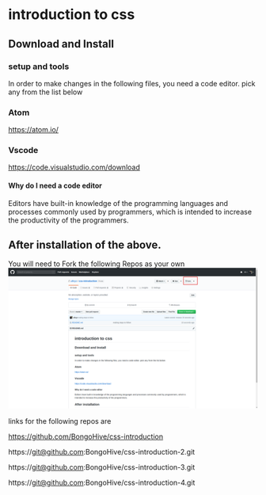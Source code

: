 # **introduction to css**

## Download and Install

### setup and tools

In order to make changes in the following files, you need a code editor. pick any from the list below

### Atom
https://atom.io/

### Vscode
https://code.visualstudio.com/download

#### Why do I need a code editor

Editors have built-in knowledge of the programming languages and processes commonly used by programmers, which is intended to increase the productivity of the programmers.

##  After installation of the above. 

You will need to Fork the following Repos as your own
![fork.png](./_meta/fork.png)

links for the following repos are 

https://github.com/BongoHive/css-introduction

https://git@github.com:BongoHive/css-introduction-2.git

https://git@github.com:BongoHive/css-introduction-3.git

https://git@github.com:BongoHive/css-introduction-4.git


